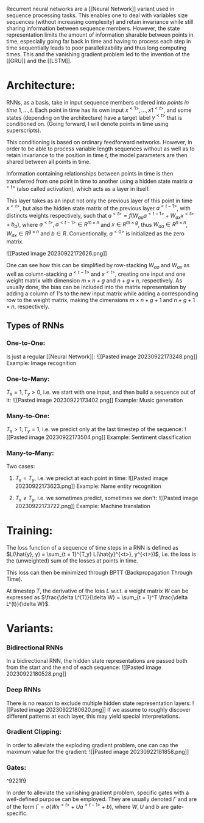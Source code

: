 Recurrent neural networks are a [[Neural Network]] variant used in sequence processing tasks. This enables one to deal with variables size sequences (without increasing complexity) and retain invariance while still sharing information between sequence members. 
However, the state representation limits the amount of information sharable between points in time, especially going far back in time and having to process each step in time sequentially leads to poor parallelizability and thus long computing times.
This and the vanishing gradient problem led to the invention of the [[GRU]] and the [[LSTM]].
# Architecture:
RNNs, as a basis, take in input sequence members ordered into *points in time* $1, ..., t$. Each point in time has its own input $x^{<1>}, ..., x1^{<t>}$, and some states (depending on the architecture) have a target label $y^{<t>}$ that is conditioned on. (Going forward, I will denote points in time using superscripts).

This conditioning is based on ordinary feedforward networks.
However, in order to be able to process variable length sequences without as well as to retain  invariance to the position in time $t$, the model parameters are then shared between all points in time. 

Information containing relationships between points in time is then transferred from one point in time to another using a hidden state matrix $a^{<t>}$ (also called activation), which acts as a layer in itself. 

This layer takes as an input not only the previous layer of this point in time $x^{<t>}$, but also the hidden state matrix of the previous layer $a^{<t - 1>}$, with distincts weights respectively, such that $a^{<t>} = f(W_{aa} a^{<t - 1>} + W_{ax}x^{<t>} + b_a)$, where $a^{<t>}, a^{<t - 1>} \in R^{m \times n}$ and $x \in R^{m \times g}$, thus $W_{aa} \in R^{n \times n}$, $W_{ax} \in R^{g \times n}$ and $b \in R$. Conventionally, $a^{<0>}$ is initialized as the zero matrix.

![[Pasted image 20230922172626.png]]

One can see how this can be simplified by row-stacking $W_{aa}$ and $W_{ax}$ as well as column-stacking $a^{<t-1>}$ and $x^{<t>}$, creating one input and one weight matrix with dimension $m \times n + g$ and $n + g \times n$, respectively.
As usually done, the bias can be included into the matrix representation by adding a column of $1$'s to the new input matrix while adding a corresponding row to the weight matrix, making the dimensions $m \times n + g + 1$ and $n + g + 1 \times n$, respectively. 

## Types of RNNs
### One-to-One:
Is just a regular [[Neural Network]]:
![[Pasted image 20230922173248.png]]
Example: Image recognition
### One-to-Many:
$T_x = 1, T_y > 0$, i.e. we start with one input, and then build a sequence out of it:
![[Pasted image 20230922173402.png]]
Example: Music generation

### Many-to-One:
$T_x > 1, T_y = 1$, i.e. we predict only at the last timestep of the sequence:
![[Pasted image 20230922173504.png]]
Example: Sentiment classification

### Many-to-Many:
Two cases:

1. $T_x = T_y$, i.e. we predict at each point in time:
![[Pasted image 20230922173623.png]]
Example: Name entity recognition

2. $T_x \neq T_y$, i.e. we sometimes predict, sometimes we don't:
![[Pasted image 20230922173722.png]]
Example: Machine translation



# Training:
The loss function of a sequence of time steps in a RNN is defined as
$L(\hat{y}, y) = \sum_{t = 1}^{T_y} L(\hat{y}^{<t>}, y^{<t>})$, i.e. the loss is the (unweighted) sum of the losses at points in time.

This loss can then be minimized through BPTT (Backpropagation Through Time). 

At timestep $T$, the derivative of the loss $L$ w.r.t. a weight matrix $W$ can be expressed as $\frac{\delta L^(T)}{\delta W} = \sum_{t = 1}^T \frac{\delta L^(t)}{\delta W}$.



# Variants:

### Bidirectional RNNs
In a bidirectional RNN, the hidden state representations are passed both from the start and the end of each sequence:
![[Pasted image 20230922180528.png]]

### Deep RNNs
There is no reason to exclude multiple hidden state representation layers:
![[Pasted image 20230922180620.png]]
If we assume to roughly discover different patterns at each layer, this may yield special interpretations.

### Gradient Clipping:
In order to alleviate the exploding gradient problem, one can cap the maximum value for the gradient:
![[Pasted image 20230922181858.png]]

### Gates:

^9221f9

In order to alleviate the vanishing gradient problem, specific gates with a well-defined purpose can be employed. They are usually denoted $\Gamma$ and are of the form $\Gamma = \sigma(Wx^{<t>} + U a^{<t -1>} + b)$, where $W, U$ and $b$ are gate-specific.

